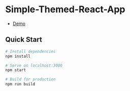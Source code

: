 # Simple-Themed-React-App

- [Demo](https://vigilant-lumiere-281a08.netlify.com/)

## Quick Start

```bash
# Install dependencies
npm install

# Serve on localhost:3000
npm start

# Build for production
npm run build
```
